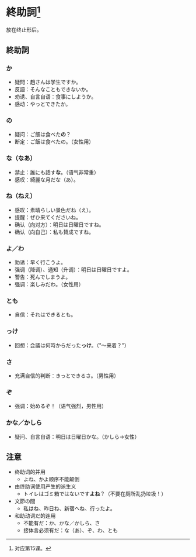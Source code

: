 # 終助詞[^title]

放在终止形后。

## 終助詞
### か
- 疑問：趙さんは学生ですか。
- 反語：そんなこともできないか。
- 劝诱、自言自语：食事にしようか。
- 感动：やっとできたか。
### の
- 疑问：ご飯は食べた**の**？
- 断定：ご飯は食べたの。（女性用）
### な（なあ）
- 禁止：誰にも話す**な**。（语气非常重）
- 感叹：綺麗な月だな（あ）。
### ね（ねえ）
- 感叹：素晴らしい景色だね（え）。
- 提醒：ぜひ来てくださいね。
- 确认（向对方）：明日は日曜日ですね。
- 确认（向自己）：私も賛成ですね。
### よ／わ
- 劝诱：早く行こうよ。
- 强调（降调）、通知（升调）：明日は日曜日ですよ。
- 警告：死んでしまうよ。
- 强调：楽しみだわ。（女性用）
### とも
- 自信：それはできるとも。
### っけ
- 回想：会議は何時からだった**っけ**。（"～来着？"）
### さ
- 充满自信的判断：きっとできるさ。（男性用）
### ぞ
- 强调：始めるぞ！（语气强烈，男性用）
### かな／かしら
- 疑问、自言自语：明日は日曜日かな。（かしら→女性）

## 注意
- 终助词的并用
  - よね、かよ顺序不能颠倒
- 由终助词使用产生的派生义
  - トイレはゴミ箱ではないです**よね**？（不要在厕所乱扔垃圾！）
- 文節の間
  - 私はね、昨日ね、新宿へね、行ったよ。
- 和助动词だ的连用
  - 不能有だ：か、かな／かしら、さ
  - 接体言必须有だ：な（あ）、ぞ、わ、とも

[^title]: 对应第15课。
